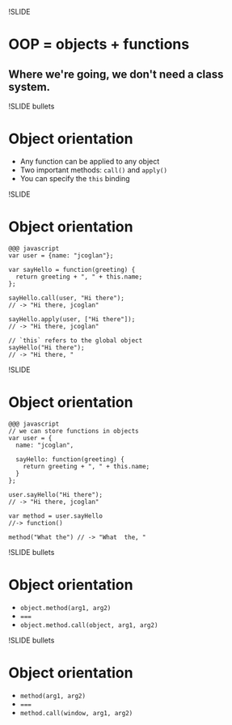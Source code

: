!SLIDE
# OOP = objects + functions
## Where we're going, we don't need a class system.


!SLIDE bullets
# Object orientation

* Any function can be applied to any object
* Two important methods: `call()` and `apply()`
* You can specify the `this` binding


!SLIDE
# Object orientation

    @@@ javascript
    var user = {name: "jcoglan"};
    
    var sayHello = function(greeting) {
      return greeting + ", " + this.name;
    };
    
    sayHello.call(user, "Hi there");
    // -> "Hi there, jcoglan"
    
    sayHello.apply(user, ["Hi there"]);
    // -> "Hi there, jcoglan"
    
    // `this` refers to the global object
    sayHello("Hi there");
    // -> "Hi there, "


!SLIDE
# Object orientation

    @@@ javascript
    // we can store functions in objects
    var user = {
      name: "jcoglan",
      
      sayHello: function(greeting) {
        return greeting + ", " + this.name;
      }
    };
    
    user.sayHello("Hi there");
    // -> "Hi there, jcoglan"
    
    var method = user.sayHello
    //-> function()
    
    method("What the") // -> "What  the, "


!SLIDE bullets
# Object orientation

* `object.method(arg1, arg2)`
* `===`
* `object.method.call(object, arg1, arg2)`


!SLIDE bullets
# Object orientation

* `method(arg1, arg2)`
* `===`
* `method.call(window, arg1, arg2)`

